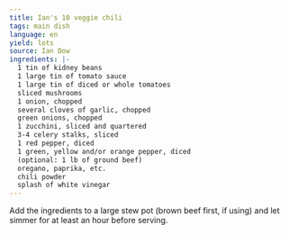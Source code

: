 ```yaml
---
title: Ian's 10 veggie chili
tags: main dish
language: en
yield: lots
source: Ian Dow
ingredients: |-
  1 tin of kidney beans
  1 large tin of tomato sauce
  1 large tin of diced or whole tomatoes
  sliced mushrooms
  1 onion, chopped
  several cloves of garlic, chopped
  green onions, chopped
  1 zucchini, sliced and quartered
  3-4 celery stalks, sliced
  1 red pepper, diced
  1 green, yellow and/or orange pepper, diced
  (optional: 1 lb of ground beef)
  oregano, paprika, etc.
  chili powder
  splash of white vinegar
---
```

Add the ingredients to a large stew pot (brown beef first, if using) and let simmer for at least an hour before serving.